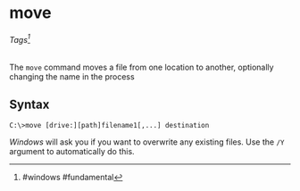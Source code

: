 # move
###### Tags[^1]

The `move` command moves a file from one location to another, optionally changing the name in the process 
## Syntax
```
C:\>move [drive:][path]filename1[,...] destination
```

*Windows* will ask you if you want to overwrite any existing files. Use the `/Y` argument to automatically do this. 


 [^1]: #windows #fundamental 

 